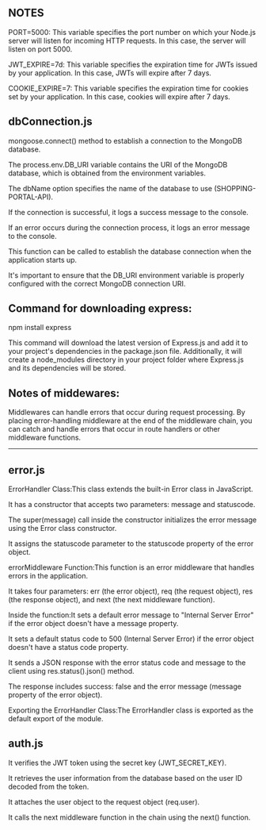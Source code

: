 NOTES
-------
PORT=5000: This variable specifies the port number on which your Node.js server will listen for incoming HTTP requests. In this case, the server will listen on port 5000.

JWT_EXPIRE=7d: This variable specifies the expiration time for JWTs issued by your application. In this case, JWTs will expire after 7 days.

COOKIE_EXPIRE=7: This variable specifies the expiration time for cookies set by your application. In this case, cookies will expire after 7 days.

dbConnection.js
----------------
mongoose.connect() method to establish a connection to the MongoDB database.

The process.env.DB_URI variable contains the URI of the MongoDB database, which is obtained from the environment variables.

The dbName option specifies the name of the database to use (SHOPPING-PORTAL-API).

If the connection is successful, it logs a success message to the console.

If an error occurs during the connection process, it logs an error message to the console.

This function can be called to establish the database connection when the application starts up.

It's important to ensure that the DB_URI environment variable is properly configured with the correct MongoDB connection URI.


Command for downloading express:
--------------------------------------

npm install express

This command will download the latest version of Express.js and add it to your project's dependencies in the package.json file. Additionally, it will create a node_modules directory in your project folder where Express.js and its dependencies will be stored.



Notes of middewares: 
---------------------
Middlewares can handle errors that occur during request processing. By placing error-handling middleware at the end of the middleware chain, you can catch and handle errors that occur in route handlers or other middleware functions.


---------------------------------
error.js
------------
ErrorHandler Class:This class extends the built-in Error class in JavaScript.

It has a constructor that accepts two parameters: message and statuscode.

The super(message) call inside the constructor initializes the error message using the Error class constructor.

It assigns the statuscode parameter to the statuscode property of the error object.

errorMiddleware Function:This function is an error middleware that handles errors in the application.

It takes four parameters: err (the error object), req (the request object), res (the response object), and next (the next middleware function).

Inside the function:It sets a default error message to "Internal Server Error" if the error object doesn't have a message property.

It sets a default status code to 500 (Internal Server Error) if the error object doesn't have a status code property.

It sends a JSON response with the error status code and message to the client using res.status().json() method.

The response includes success: false and the error message (message property of the error object).

Exporting the ErrorHandler Class:The ErrorHandler class is exported as the default export of the module.


auth.js
--------------
It verifies the JWT token using the secret key (JWT_SECRET_KEY).

It retrieves the user information from the database based on the user ID decoded from the token.

It attaches the user object to the request object (req.user).

It calls the next middleware function in the chain using the next() function.

